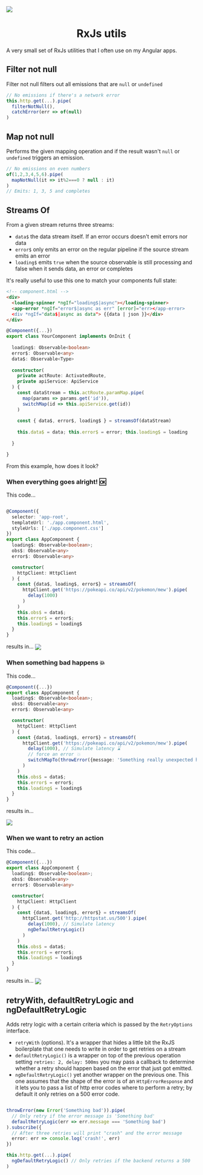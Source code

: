 <img src="media/rxjslogo.png" align="center">

<h1 align="center">RxJs utils</h1>
A very small set of RxJs utilities that I often use on my Angular apps.


## Filter not null

Filter not null filters out all emissions that are `null` or `undefined` 

```typescript
// No emissions if there's a network error
this.http.get(...).pipe(
  filterNotNull(),
  catchError(err => of(null)
)
```


## Map not null

Performs the given mapping operation and if the result wasn't `null` or `undefined` triggers an emission.

```typescript
// No emissions on even numbers
of(1,2,3,4,5,6).pipe(
  mapNotNull(it => it%2===0 ? null : it)
)
// Emits: 1, 3, 5 and completes
```

## Streams Of

From a given stream returns three streams: 
* `data$` the data stream itself. If an error occurs doesn't emit errors nor data
* `error$` only emits an error on the regular pipeline if the source stream emits an error
* `loading$` emits `true` when the source observable is still processing and false when it sends data, an error or completes

It's really useful to use this one to match your components full state:

```html
<!-- component.html -->
<div>
  <loading-spinner *ngIf="loading$|async"></loading-spinner>
  <app-error *ngIf="error$|async as err" [error]="err></app-error>
  <div *ngIf="data$|async as data"> {{data | json }}</div>
</div>
```

```typescript
@Component({...})
export class YourComponent implements OnInit {
  
  loading$: Observable<boolean>
  error$: Observable<any>
  data$: Observable<Type>
  
  constructor(
    private actRoute: ActivatedRoute, 
    private apiService: ApiService
  ) {
    const dataStream = this.actRoute.paramMap.pipe(
      map(params => params.get('id')),
      switchMap(id => this.apiService.get(id))
    )
    
    const { data$, error$, loading$ } = streamsOf(dataStream)
    
    this.data$ = data; this.error$ = error; this.loading$ = loading
  
  }

}
```


From this example, how does it look?

### When everything goes alright! 🆗

This code...

```typescript 

@Component({
  selector: 'app-root',
  templateUrl: './app.component.html',
  styleUrls: ['./app.component.css']
})
export class AppComponent {
  loading$: Observable<boolean>;
  obs$: Observable<any> 
  error$: Observable<any>

  constructor(
    httpClient: HttpClient
  ) {
    const {data$, loading$, error$} = streamsOf(
      httpClient.get('https://pokeapi.co/api/v2/pokemon/mew').pipe(
        delay(1000)
      )
    )
    this.obs$ = data$;
    this.error$ = error$;
    this.loading$ = loading$
  }
}
```

results in...
<img align="center" src="media/data$.gif"/>

### When something bad happens 💥

This code...

```typescript 
@Component({...})
export class AppComponent {
  loading$: Observable<boolean>;
  obs$: Observable<any> 
  error$: Observable<any>

  constructor(
    httpClient: HttpClient
  ) {
    const {data$, loading$, error$} = streamsOf(
      httpClient.get('https://pokeapi.co/api/v2/pokemon/mew').pipe(
        delay(1000), // Simulate latency ⌛
        // force an error 💥
        switchMapTo(throwError({message: 'Something really unexpected happenned', status: 500}))
      )
    )
    this.obs$ = data$;
    this.error$ = error$;
    this.loading$ = loading$
  }
}
```

results in...


<img align="center" src="media/error$.gif"/>

### When we want to retry an action

This code...
```typescript 
@Component({...})
export class AppComponent {
  loading$: Observable<boolean>;
  obs$: Observable<any> 
  error$: Observable<any>

  constructor(
    httpClient: HttpClient
  ) {
    const {data$, loading$, error$} = streamsOf(
      httpClient.get('http://httpstat.us/500').pipe(
        delay(1000), // Simulate latency
        ngDefaultRetryLogic()
      )
    )
    this.obs$ = data$;
    this.error$ = error$;
    this.loading$ = loading$
  }
}
```

results in...
<img align="center" src="media/ngDefaultRetries.gif"/>


## retryWith, defaultRetryLogic and ngDefaultRetryLogic

Adds retry logic with a certain criteria which is passed by the `RetryOptions` interface.


* `retryWith` (options). It's a wrapper that hides a little bit the RxJS boilerplate that one needs to write in order to get retries on a stream
* `defaultRetryLogic()` is a wrapper on top of the previous operation setting `retries: 2, delay: 500ms` you may pass a callback to determine whether a retry should happen based on the error that just got emitted.
* `ngDefaultRetryLogic()` yet another wrapper on the previous one. This one assumes that the shape of the error is of an `HttpErrorResponse` and it lets you to pass a list of http error codes where to perform a retry; by default it only retries on a 500 error code.

```typescript

throwError(new Error('Something bad')).pipe(
  // Only retry if the error message is 'Something bad' 
  defaultRetryLogic(err => err.message === 'Something bad')
).subscribe({
  // After three retries will print "crash" and the error message
  error: err => console.log('crash!', err)
})

this.http.get(...).pipe(
  ngDefaultRetryLogic() // Only retries if the backend returns a 500
)
```





